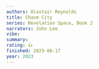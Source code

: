 ```yaml
---
authors: Alastair Reynolds
title: Chasm City
series: Revelation Space, Book 2
narrators: John Lee
vibe:
summary:
rating: 👍
finished: 2023-08-17
year: 2023
---
```

